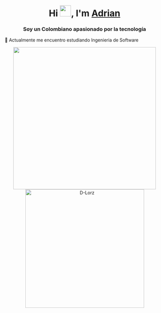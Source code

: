 <h1 align="center">Hi <img src="https://media.giphy.com/media/hvRJCLFzcasrR4ia7z/giphy.gif" width="35">, I'm <a href="https://100rabhcsmc.github.io/Me.io/" target="blank">
Adrian</a></h1>
<h3 align="center">Soy un Colombiano apasionado por la tecnología</h3>

🌱 Actualmente me encuentro estudiando Ingenieria de Software

<div align="center">

<a href="https://github.com/D-Lorz/">
  <img src="https://github-readme-stats.vercel.app/api?username=Adrian-G-orozco&include_all_commits=true&count_private=true&show_icons=true&line_height=20&title_color=7A7ADB&icon_color=2234AE&text_color=D3D3D3&bg_color=0,000000,130F40" width="450"/>
  <img src="https://github-readme-stats.vercel.app/api/top-langs?username=Adrian-G-orozco&show_icons=true&locale=en&layout=compact&line_height=20&&langs_count=3&title_color=7A7ADB&icon_color=2234AE&text_color=D3D3D3&bg_color=0,000000,130F40" width="375"  alt="D-Lorz"/>
</a>
</div>
